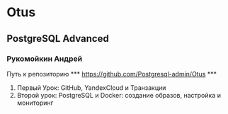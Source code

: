 # Otus
## PostgreSQL Advanced
### Рукомойкин Андрей
Путь к репозиторию *** https://github.com/Postgresql-admin/Otus ***
1. Первый Урок: GitHub, YandexCloud и Транзакции
2. Второй урок: PostgreSQL и Docker: создание образов, настройка и мониторинг 
